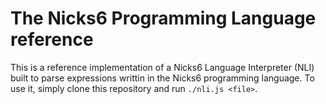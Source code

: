 # The Nicks6 Programming Language reference
This is a reference implementation of a Nicks6 Language Interpreter (NLI) built to parse expressions writtin in the Nicks6 programming language. To use it, simply clone this repository and run `./nli.js <file>`.
